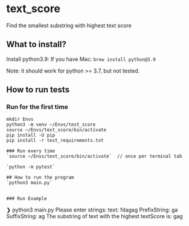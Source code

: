 # text_score
Find the smallest substring with highest text score

## What to install?
Install python3.9:
If you have Mac: `brew install python@3.9`

Note: it should work for python >= 3.7, but not tested.

## How to run tests
### Run for the first time
```
mkdir Envs
python3 -m venv ~/Envs/text_score
source ~/Envs/text_score/bin/activate
pip install -U pip
pip install -r test_requirements.txt

### Run every time
`source ~/Envs/text_score/bin/activate`  // once per terminal tab

`python -m pytest`

## How to run the program
`python3 main.py`


### Run Example
```
❯ python3 main.py
Please enter strings:
text: fdagag
PrefixString: ga
SuffixString: ag
The substring of text with the highest textScore is: gag
```
